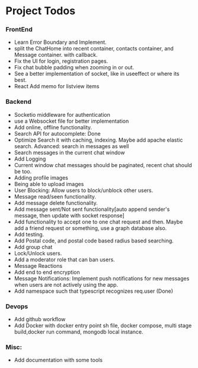 # Project Todos

### FrontEnd
- Learn Error Boundary and Implement.
- split the ChatHome into recent container, contacts container, and Message container. with callback.
- Fix the UI for login, registration pages.
- Fix chat bubble padding when zooming in or out.
- See a better implementation of socket, like in useeffect or where its best.
- React Add memo for listview items

### Backend
- Socketio middleware for authentication
- use a Websocket file for better implementation
- Add online, offline functionality.
- Search API for autocomplete: Done
- Optimize Search it with caching, indexing. Maybe add apache elastic search. Advanced: search in messages as well
- Search messages in the current chat window
- Add Logging
- Current window chat messages should be paginated, recent chat should be too.
- Adding profile images
- Being able to upload images
- User Blocking: Allow users to block/unblock other users.
- Message read/seen functionality.
- Add message delete functionality.
- Add message sent/Not sent functionality[auto append sender's message, then update with socket response]
- Add functionality to accept one to one chat request and then. Maybe add a friend request or something, use a graph database also.
- Add testing.
- Add Postal code, and postal code based radius based searching.
- Add group chat
- Lock/Unlock users.
- Add a moderator role that can ban users.
- Message Reactions
- Add end to end encryption
- Message Notifications: Implement push notifications for new messages when users are not actively using the app.
- Add namespace such that typescript recognizes req.user (Done)
### Devops
- Add github workflow
- Add Docker with docker entry point sh file, docker compose, multi stage build,docker run command, mongodb local instance.

### Misc:
- Add documentation with some tools